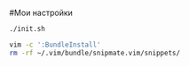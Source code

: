 #Мои настройки
```bash
./init.sh

vim -c ':BundleInstall'
rm -rf ~/.vim/bundle/snipmate.vim/snippets/
```
